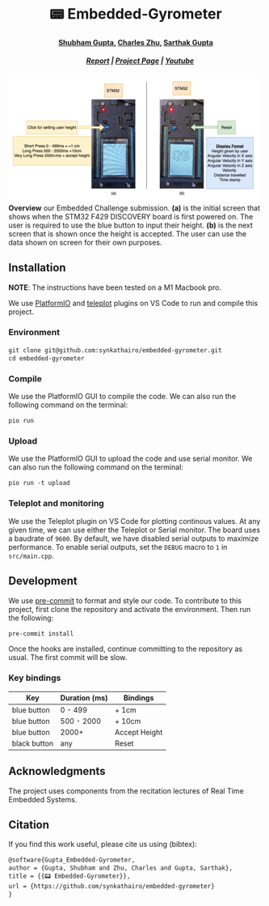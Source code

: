 <p align="center">

  <h1 align="center">📟 Embedded-Gyrometer</h1>

  <h4 align="center"><a href="https://github.com/iamshubhamgupto">Shubham Gupta</a>, <a href="https://synkathairo.github.io">Charles Zhu</a>, <a href="https://github.com/sartak99">Sarthak Gupta</a></h4>

  <h5 align="center">&emsp; <a href="https://synkathairo.github.io/embedded-gyrometer/assets/pdf/Embedded_Gyrometer.pdf"> Report</a> | <a href="https://synkathairo.github.io/embedded-gyrometer/">Project Page</a> | <a href="https://youtu.be/_Dfwzl4sW6A?si=0gQgY525_ysnLzf0">Youtube</a></h5>

  <!-- Images container -->
  <div style="align-items: center;">
    <div style="display: flex; justify-content: center;">
        <!-- First image with title -->
        <div style="margin-right: 10px;">
        <img src="./assets/img/RTES-teaser.drawio.png" alt="First Image" style="width: auto; height: auto;"/>
        </div>
    </div>
    <b>Overview</b> our Embedded Challenge submission. <b>(a)</b> is the initial screen that shows when the STM32 F429 DISCOVERY board is first powered on. The user is required to use the blue button to input their height. <b>(b)</b> is the next screen that is shown once the height is accepted. The user can use the data shown on screen for their own purposes.
</div>
</p>

## Installation
**NOTE**: The instructions have been tested on a M1 Macbook pro.

We use [PlatformIO](https://platformio.org/platformio-ide) and [teleplot](https://marketplace.visualstudio.com/items?itemName=alexnesnes.teleplot) plugins on VS Code to run and compile this project.

### Environment
```commandline
git clone git@github.com:synkathairo/embedded-gyrometer.git
cd embedded-gyrometer
```

### Compile
We use the PlatformIO GUI to compile the code. We can also run the following command on the terminal:
```commandline
pio run
```
### Upload
We use the PlatformIO GUI to upload the code and use serial monitor. We can also run the following command on the terminal:
```
pio run -t upload
```

### Teleplot and monitoring
We use the Teleplot plugin on VS Code for plotting continous values. At any given time, we can use either the Teleplot or Serial monitor. The board uses a baudrate of `9600`. By default, we have disabled serial outputs to maximize performance. To enable serial outputs, set the `DEBUG` macro to `1` in `src/main.cpp`.

## Development
We use [pre-commit](https://pre-commit.com/index.html) to format and style our code. To contribute to this project, first clone the repository and activate the environment. Then run the following:
```
pre-commit install
```
Once the hooks are installed, continue committing to the repository as usual. The first commit will be slow.

### Key bindings
| <b> Key </b>|<b> Duration (ms) </b>|<b> Bindings </b>|
| -------------|-------------|-------------|
| blue button| 0 - 499 | + 1cm |
| blue button| 500 - 2000 | + 10cm |
| blue button| 2000+ | Accept Height |
| black button| any | Reset |

## Acknowledgments
The project uses components from the recitation lectures of Real Time Embedded Systems.

## Citation
If you find this work useful, please cite us using (bibtex):
```
@software{Gupta_Embedded-Gyrometer,
author = {Gupta, Shubham and Zhu, Charles and Gupta, Sarthak},
title = {{📟 Embedded-Gyrometer}},
url = {https://github.com/synkathairo/embedded-gyrometer}
}
```
